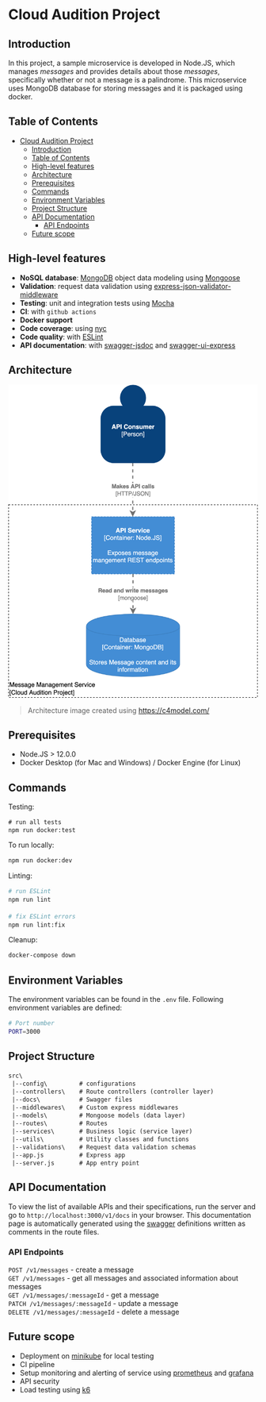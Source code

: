 # Cloud Audition Project

## Introduction
In this project, a sample microservice is developed in Node.JS, which manages *messages* and provides details about those *messages*, specifically whether or not a message is a palindrome. This microservice uses MongoDB database for storing messages and it is packaged using docker. 

## Table of Contents

- [Cloud Audition Project](#cloud-audition-project)
  - [Introduction](#introduction)
  - [Table of Contents](#table-of-contents)
  - [High-level features](#high-level-features)
  - [Architecture](#architecture)
  - [Prerequisites](#prerequisites)
  - [Commands](#commands)
  - [Environment Variables](#environment-variables)
  - [Project Structure](#project-structure)
  - [API Documentation](#api-documentation)
    - [API Endpoints](#api-endpoints)
  - [Future scope](#future-scope)

## High-level features

- **NoSQL database**: [MongoDB](https://www.mongodb.com) object data modeling using [Mongoose](https://mongoosejs.com)
- **Validation**: request data validation using [express-json-validator-middleware](https://github.com/simonplend/express-json-validator-middleware)
- **Testing**: unit and integration tests using [Mocha](https://mochajs.org)
- **CI**: with `github actions`
- **Docker support**
- **Code coverage**: using [nyc](https://github.com/istanbuljs/nyc)
- **Code quality**: with [ESLint](https://eslint.org)
- **API documentation**: with [swagger-jsdoc](https://github.com/Surnet/swagger-jsdoc) and [swagger-ui-express](https://github.com/scottie1984/swagger-ui-express)

## Architecture
![](src/docs/cloud-audition-arch.png)

> Architecture image created using https://c4model.com/

## Prerequisites

- Node.JS > 12.0.0
- Docker Desktop (for Mac and Windows) / Docker Engine (for Linux)
  
## Commands

Testing:

```shell
# run all tests
npm run docker:test
```

To run locally:

```bash
npm run docker:dev
```

Linting:

```bash
# run ESLint
npm run lint

# fix ESLint errors
npm run lint:fix
```

Cleanup:

```bash
docker-compose down
```

## Environment Variables

The environment variables can be found in the `.env` file. Following environment variables are defined:

```bash
# Port number
PORT=3000
```

## Project Structure

```
src\
 |--config\         # configurations
 |--controllers\    # Route controllers (controller layer)
 |--docs\           # Swagger files
 |--middlewares\    # Custom express middlewares
 |--models\         # Mongoose models (data layer)
 |--routes\         # Routes
 |--services\       # Business logic (service layer)
 |--utils\          # Utility classes and functions
 |--validations\    # Request data validation schemas
 |--app.js          # Express app
 |--server.js       # App entry point
```

## API Documentation

To view the list of available APIs and their specifications, run the server and go to `http://localhost:3000/v1/docs` in your browser. This documentation page is automatically generated using the [swagger](https://swagger.io/) definitions written as comments in the route files.

### API Endpoints

`POST /v1/messages` - create a message\
`GET /v1/messages` - get all messages and associated information about messages\
`GET /v1/messages/:messageId` - get a message\
`PATCH /v1/messages/:messageId` - update a message\
`DELETE /v1/messages/:messageId` - delete a message

## Future scope

- Deployment on [minikube](https://minikube.sigs.k8s.io/docs/start/) for local testing
- CI pipeline
- Setup monitoring and alerting of service using [prometheus](https://prometheus.io/) and [grafana](https://grafana.com/)
- API security
- Load testing using [k6](https://k6.io/)